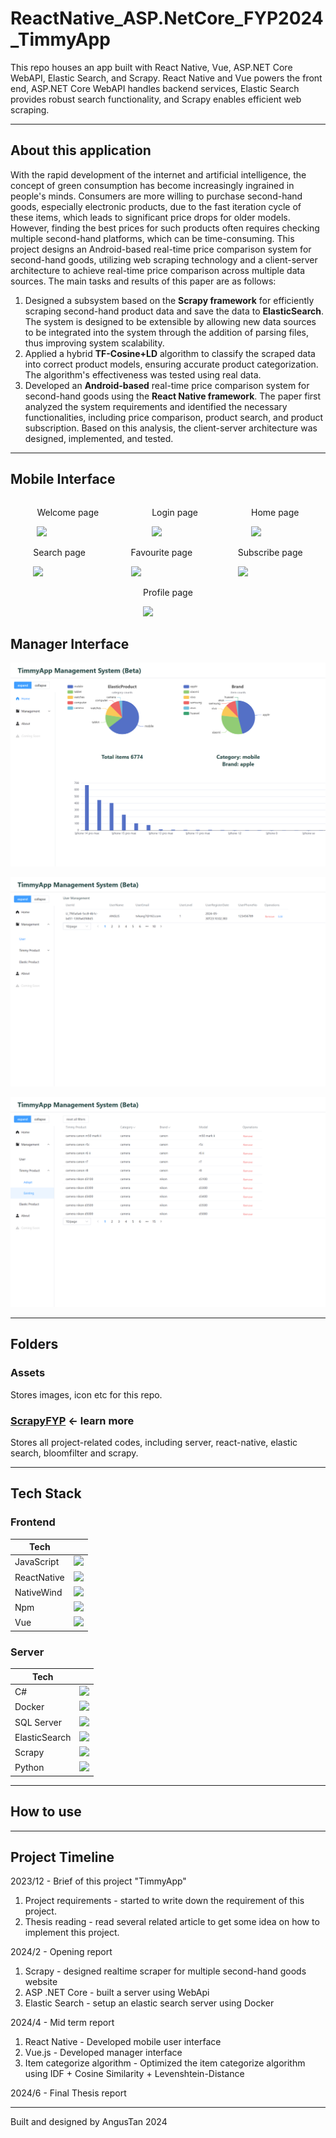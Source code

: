<link
  rel="stylesheet"
  href="https://cdn.jsdelivr.net/gh/dheereshagrwal/colored-icons@1.7.5/src/app/ci.min.css"
/>

# ReactNative_ASP.NetCore_FYP2024_TimmyApp

This repo houses an app built with React Native, Vue, ASP.NET Core WebAPI, Elastic Search, and Scrapy. React Native and Vue powers the front end, ASP.NET Core WebAPI handles backend services, Elastic Search provides robust search functionality, and Scrapy enables efficient web scraping.

---

## About this application

With the rapid development of the internet and artificial intelligence, the concept of green consumption has become increasingly ingrained in people's minds. Consumers are more willing to purchase second-hand goods, especially electronic products, due to the fast iteration cycle of these items, which leads to significant price drops for older models. However, finding the best prices for such products often requires checking multiple second-hand platforms, which can be time-consuming. This project designs an Android-based real-time price comparison system for second-hand goods, utilizing web scraping technology and a client-server architecture to achieve real-time price comparison across multiple data sources.
The main tasks and results of this paper are as follows:

1. Designed a subsystem based on the **Scrapy framework** for efficiently scraping second-hand product data and save the data to **ElasticSearch**. The system is designed to be extensible by allowing new data sources to be integrated into the system through the addition of parsing files, thus improving system scalability.
2. Applied a hybrid **TF-Cosine+LD** algorithm to classify the scraped data into correct product models, ensuring accurate product categorization. The algorithm's effectiveness was tested using real data.
3. Developed an **Android-based** real-time price comparison system for second-hand goods using the **React Native framework**. The paper first analyzed the system requirements and identified the necessary functionalities, including price comparison, product search, and product subscription. Based on this analysis, the client-server architecture was designed, implemented, and tested.

---

## Mobile Interface

<div style = "display: flex; justify-content:space-around;">
  <div>
    <p>Welcome page</p>
    <image src = "./Assets/DemoGif/welcome.gif" height="300"/>
  </div>

  <div>
    <p>Login page</p>
    <image src = "./Assets/DemoGif/login.gif" height="300"/>
  </div>

  <div>
    <p>Home page</p>
    <image src = "./Assets/DemoGif/browse.gif" height="300"/>
  </div>
</div>

<div style = "display: flex; justify-content:space-around;">
  <div>
    <p>Search page</p>
    <image src = "./Assets/DemoGif/search.gif" height="300"/>
  </div>

  <div>
    <p>Favourite page</p>
    <image src = "./Assets/DemoGif/fav.gif" height="300"/>
  </div>

  <div>
    <p>Subscribe page</p>
    <image src = "./Assets/DemoGif/subscribe.gif" height="300"/>
  </div>
</div>

<div style = "display: flex; justify-content:space-around;">
  <div>
    <p>Profile page</p>
    <image src = "./Assets/DemoGif/profile.gif" height="300"/>
  </div>
</div>


## Manager Interface
![alt text](./Assets/image.png)

![alt text](./Assets/image-1.png)

![alt text](./Assets/image-2.png)

---

## Folders

### Assets

Stores images, icon etc for this repo.

### [ScrapyFYP](./ScrapyFYP/README.md) <- learn more

Stores all project-related codes, including server, react-native, elastic search, bloomfilter and scrapy.

---

## Tech Stack

### Frontend

| Tech        |                                                                     |
| ----------- | ------------------------------------------------------------------- |
| JavaScript  | <image src = "./Assets/TechStackIcon/JS.png" height="40"/>          |
| ReactNative | <image src = "./Assets/TechStackIcon/ReactNative.svg" height="40"/> |
| NativeWind  | <image src = "./Assets/TechStackIcon/TailWind.svg" height="40"/>    |
| Npm         | <image src = "./Assets/TechStackIcon/Npm.svg" height="40"/>         |
| Vue         | <image src = "./Assets/TechStackIcon/Vue.svg" height="40"/>         |

### Server

| Tech          |                                                                       |
| ------------- | --------------------------------------------------------------------- |
| C#            | <image src = "./Assets/TechStackIcon/CS.svg" height="40"/>            |
| Docker        | <image src = "./Assets/TechStackIcon/Docker.svg" height="40"/>        |
| SQL Server    | <image src = "./Assets/TechStackIcon/SqlServer.png" height="40"/>     |
| ElasticSearch | <image src = "./Assets/TechStackIcon/elasticsearch.svg" height="40"/> |
| Scrapy        | <image src = "./Assets/TechStackIcon/Scrapy.png" height="40"/>        |
| Python        | <image src = "./Assets/TechStackIcon/Python.svg" height="40"/>        |

---

## How to use


---

## Project Timeline
2023/12 - Brief of this project "TimmyApp"
1. Project requirements - started to write down the requirement of this project.
2. Thesis reading - read several related article to get some idea on how to implement this project.

2024/2 -  Opening report
1. Scrapy - designed realtime scraper for multiple second-hand goods website
2. ASP .NET Core - built a server using WebApi
3. Elastic Search - setup an elastic search server using Docker

2024/4 - Mid term report
1. React Native - Developed mobile user interface
2. Vue.js - Developed manager interface
3. Item categorize algorithm - Optimized the item categorize algorithm using IDF + Cosine Similarity + Levenshtein-Distance

2024/6 - Final Thesis report

---
Built and designed by AngusTan 2024